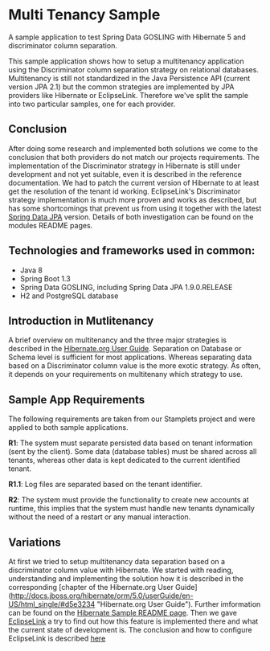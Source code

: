 Multi Tenancy Sample
=====================

A sample application to test Spring Data GOSLING with Hibernate 5 and discriminator column separation.

This sample application shows how to setup a multitenancy application using the Discriminator column separation strategy
on relational databases. Multitenancy is still not standardized in the Java Persistence API (current version JPA 2.1) but
the common strategies are implemented by JPA providers like Hibernate or EclipseLink. Therefore we've split the sample into
two particular samples, one for each provider.

## Conclusion
After doing some research and implemented both solutions we come to the conclusion that both providers do not match our
projects requirements. The implementation of the Discriminator strategy in Hibernate is still under development and not
yet suitable, even it is described in the reference documentation. We had to patch the current version of
Hibernate to at least get the resolution of the tenant id working. EclipseLink's Discriminator strategy implementation
is much more proven and works as described, but has some shortcomings that prevent us from using it together with the
latest [Spring Data JPA](http://projects.spring.io/spring-data-jpa) version. Details of both investigation can be found on the modules README pages.

## Technologies and frameworks used in common:
- Java 8
- Spring Boot 1.3
- Spring Data GOSLING, including Spring Data JPA 1.9.0.RELEASE
- H2 and PostgreSQL database

## Introduction in Mutlitenancy
A brief overview on multitenancy and the three major strategies is described in the [Hibernate.org User Guide](http://docs.jboss.org/hibernate/orm/5.0/userGuide/en-US/html_single/#d5e3197
 "Hibernate.org User Guide"). Separation
on Database or Schema level is sufficient for most applications. Whereas separating data based on a Discriminator column value is
the more exotic strategy. As often, it depends on your requirements on multitenany which strategy to use.

## Sample App Requirements
The following requirements are taken from our Stamplets project and were applied to both sample applications.

**R1**: The system must separate persisted data based on tenant information (sent by the client). Some data (database tables)
must be shared across all tenants, whereas other data is kept dedicated to the current identified tenant.

**R1.1**: Log files are separated based on the tenant identifier.

**R2**: The system must provide the functionality to create new accounts at runtime, this implies that the system must handle
new tenants dynamically without the need of a restart or any manual interaction.

## Variations
At first we tried to setup multitenancy data separation based on a discriminator column value with Hibernate. We started
with reading, understanding and implementing the solution how it is described in the corresponding [chapter of the Hibernate.org User Guide]
(http://docs.jboss.org/hibernate/orm/5.0/userGuide/en-US/html_single/#d5e3234 "Hibernate.org User Guide"). Further imformation
can be found on the [Hibernate Sample README page](./sample-hibernate/README.md). Then we gave [EclipseLink](http://www.eclipse.org/eclipselink) a try
to find out how this feature is implemented there and what the current state of development is. The conclusion and how to configure
EclipseLink is described [here](./sample-eclipselink/README.md)